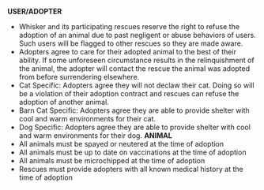 **USER/ADOPTER**
- Whisker and its participating rescues reserve the right to refuse the adoption of an animal due to past negligent or abuse behaviors of users. Such users will be flagged to other rescues so they are made aware.
- Adopters agree to care for their adopted animal to the best of their ability. If some unforeseen circumstance results in the relinquishment of the animal, the adopter will contact the rescue the animal was adopted from before surrendering elsewhere.
- Cat Specific: Adopters agree they will not declaw their cat. Doing so will be a violation of their adoption contract and rescues can refuse the adoption of another animal.
- Barn Cat Specific: Adopters agree they are able to provide shelter with cool and warm environments for their cat.
- Dog Specific: Adopters agree they are able to provide shelter with cool and warm environments for their dog.
**ANIMAL**
- All animals must be spayed or neutered at the time of adoption
- All animals must be up to date on vaccinations at the time of adoption
- All animals must be microchipped at the time of adoption
- Rescues must provide adopters with all known medical history at the time of adoption
